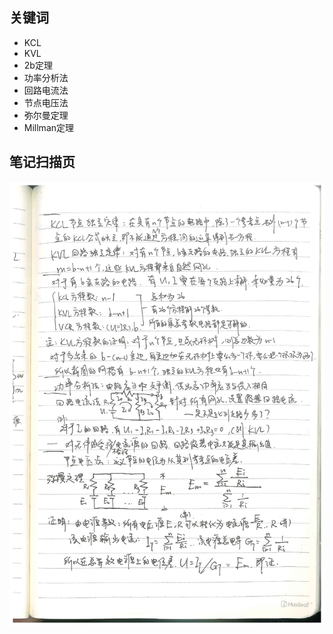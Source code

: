 ## 关键词
- KCL
- KVL
- 2b定理
- 功率分析法
- 回路电流法
- 节点电压法
- 弥尔曼定理
- Millman定理


## 笔记扫描页
![第51页](./images/page_51.png)
